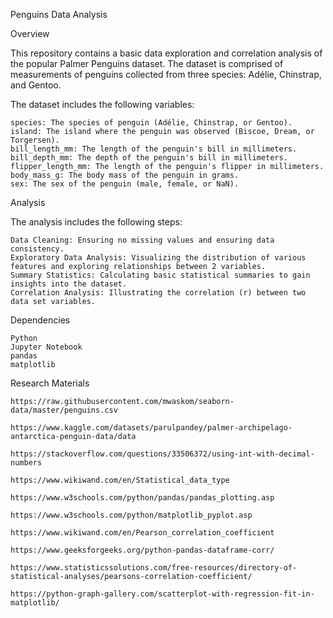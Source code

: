Penguins Data Analysis

Overview

This repository contains a basic data exploration and correlation analysis of the popular Palmer Penguins dataset. The dataset is comprised of measurements of penguins collected from three species: Adélie, Chinstrap, and Gentoo. 

The dataset includes the following variables:

    species: The species of penguin (Adélie, Chinstrap, or Gentoo).
    island: The island where the penguin was observed (Biscoe, Dream, or Torgersen).
    bill_length_mm: The length of the penguin's bill in millimeters.
    bill_depth_mm: The depth of the penguin's bill in millimeters.
    flipper_length_mm: The length of the penguin's flipper in millimeters.
    body_mass_g: The body mass of the penguin in grams.
    sex: The sex of the penguin (male, female, or NaN).

Analysis

The analysis includes the following steps:

    Data Cleaning: Ensuring no missing values and ensuring data consistency.
    Exploratory Data Analysis: Visualizing the distribution of various features and exploring relationships between 2 variables.
    Summary Statistics: Calculating basic statistical summaries to gain insights into the dataset.
    Correlation Analysis: Illustrating the correlation (r) between two data set variables.

Dependencies

    Python
    Jupyter Notebook
    pandas
    matplotlib

Research Materials

    https://raw.githubusercontent.com/mwaskom/seaborn-data/master/penguins.csv

    https://www.kaggle.com/datasets/parulpandey/palmer-archipelago-antarctica-penguin-data/data

    https://stackoverflow.com/questions/33506372/using-int-with-decimal-numbers

    https://www.wikiwand.com/en/Statistical_data_type

    https://www.w3schools.com/python/pandas/pandas_plotting.asp

    https://www.w3schools.com/python/matplotlib_pyplot.asp

    https://www.wikiwand.com/en/Pearson_correlation_coefficient

    https://www.geeksforgeeks.org/python-pandas-dataframe-corr/

    https://www.statisticssolutions.com/free-resources/directory-of-statistical-analyses/pearsons-correlation-coefficient/

    https://python-graph-gallery.com/scatterplot-with-regression-fit-in-matplotlib/



